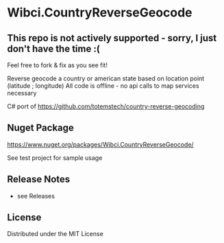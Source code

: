 # Wibci.CountryReverseGeocode
## This repo is not actively supported - sorry, I just don't have the time :(
Feel free to fork & fix as you see fit!

Reverse geocode a country or american state based on location point (latitude ; longitude)
All code is offline - no api calls to map services necessary

C# port of https://github.com/totemstech/country-reverse-geocoding

## Nuget Package
https://www.nuget.org/packages/Wibci.CountryReverseGeocode/

See test project for sample usage

## Release Notes
- see Releases 

## License
Distributed under the MIT License
